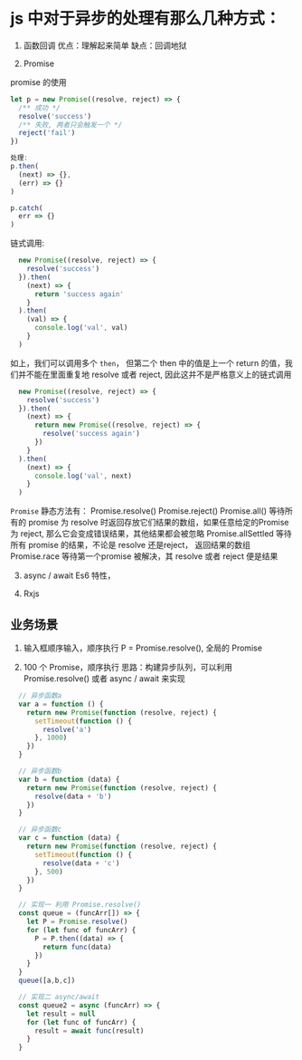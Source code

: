 # js 中对于异步的处理有那么几种方式：

1. 函数回调
  优点：理解起来简单
  缺点：回调地狱

2. Promise

  promise 的使用

  ```js
  let p = new Promise((resolve, reject) => {
    /** 成功 */
    resolve('success')
    /** 失败, 两者只会触发一个 */
    reject('fail')
  })

  处理:
  p.then(
    (next) => {},
    (err) => {}
  )

  p.catch(
    err => {}
  )
  ```

  链式调用:

  ```js
    new Promise((resolve, reject) => {
      resolve('success')
    }).then(
      (next) => {
        return 'success again'
      }
    ).then(
      (val) => {
        console.log('val', val)
      }
    )
  ```
  如上，我们可以调用多个 `then`， 但第二个 then 中的值是上一个 return 的值，我们并不能在里面重复地 resolve 或者 reject, 因此这并不是严格意义上的链式调用

  ```js
    new Promise((resolve, reject) => {
      resolve('success')
    }).then(
      (next) => {
        return new Promise((resolve, reject) => {
          resolve('success again')
        })
      }
    ).then(
      (next) => {
        console.log('val', next)
      }
    )
  ```

  `Promise` 静态方法有：
    Promise.resolve()
    Promise.reject()
    Promise.all() 等待所有的 promise 为 resolve 时返回存放它们结果的数组，如果任意给定的Promise 为 reject, 那么它会变成错误结果，其他结果都会被忽略
    Promise.allSettled 等待所有 promise 的结果，不论是 resolve 还是reject， 返回结果的数组
    Promise.race 等待第一个promise 被解决，其 resolve 或者 reject 便是结果

3. async / await 
  Es6 特性，

4. Rxjs

## 业务场景

1. 输入框顺序输入，顺序执行
  P = Promise.resolve(), 全局的 Promise

2. 100 个 Promise，顺序执行
  思路：构建异步队列，可以利用 Promise.resolve() 或者 async / await 来实现

  ```js
    // 异步函数a
    var a = function () {
      return new Promise(function (resolve, reject) {
        setTimeout(function () {
          resolve('a')
        }, 1000)
      })
    }

    // 异步函数b
    var b = function (data) {
      return new Promise(function (resolve, reject) {
        resolve(data + 'b')
      })
    }

    // 异步函数c
    var c = function (data) {
      return new Promise(function (resolve, reject) {
        setTimeout(function () {
          resolve(data + 'c')
        }, 500)
      })
    }

    // 实现一 利用 Promise.resolve()
    const queue = (funcArr[]) => {
      let P = Promise.resolve()
      for (let func of funcArr) {
        P = P.then((data) => {
          return func(data)
        })
      }
    }
    queue([a,b,c])

    // 实现二 async/await
    const queue2 = async (funcArr) => {
      let result = null
      for (let func of funcArr) {
        result = await func(result)
      }
    }
  ```
